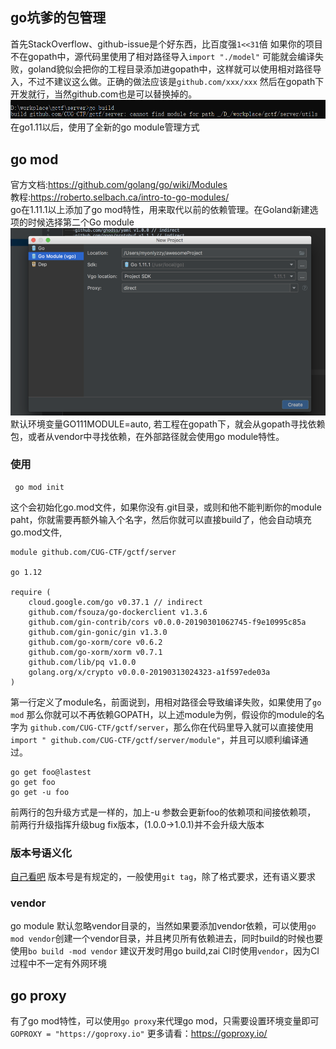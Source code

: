 ## go坑爹的包管理
首先StackOverflow、github-issue是个好东西，比百度强`1<<31`倍
如果你的项目不在gopath中，源代码里使用了相对路径导入`import "./model"` 可能就会编译失败，goland貌似会把你的工程目录添加进gopath中，这样就可以使用相对路径导入，不过不建议这么做。正确的做法应该是`github.com/xxx/xxx` 然后在gopath下开发就行，当然github.com也是可以替换掉的。
![编译失败](2019-03-20-17-25-40.png)
在go1.11以后，使用了全新的go module管理方式

## go mod
官方文档:https://github.com/golang/go/wiki/Modules  
教程:https://roberto.selbach.ca/intro-to-go-modules/  
go在1.11.1以上添加了go mod特性，用来取代以前的依赖管理。在Goland新建选项的时候选择第二个Go module
![gomod](2019-03-20-17-20-14.png)
默认环境变量GO111MODULE=auto, 若工程在gopath下，就会从gopath寻找依赖包，或者从vendor中寻找依赖，在外部路径就会使用go module特性。

### 使用

     go mod init   
这个会初始化go.mod文件，如果你没有.git目录，或则和他不能判断你的module paht，你就需要再额外输入个名字，然后你就可以直接build了，他会自动填充go.mod文件,
```
module github.com/CUG-CTF/gctf/server

go 1.12

require (
	cloud.google.com/go v0.37.1 // indirect
	github.com/fsouza/go-dockerclient v1.3.6
	github.com/gin-contrib/cors v0.0.0-20190301062745-f9e10995c85a
	github.com/gin-gonic/gin v1.3.0
	github.com/go-xorm/core v0.6.2
	github.com/go-xorm/xorm v0.7.1
	github.com/lib/pq v1.0.0
	golang.org/x/crypto v0.0.0-20190313024323-a1f597ede03a
)

```
第一行定义了module名，前面说到，用相对路径会导致编译失败，如果使用了`go mod` 那么你就可以不再依赖GOPATH，以上述module为例，假设你的module的名字为 `github.com/CUG-CTF/gctf/server`，那么你在代码里导入就可以直接使用`import " github.com/CUG-CTF/gctf/server/module"`，并且可以顺利编译通过。

    go get foo@lastest
    go get foo
    go get -u foo
前两行的包升级方式是一样的，加上-u 参数会更新foo的依赖项和间接依赖项，
前两行升级指挥升级bug fix版本，(1.0.0->1.0.1)并不会升级大版本
### 版本号语义化
[自己看吧](https://github.com/golang/go/wiki/Modules#semantic-import-versioning) 版本号是有规定的，一般使用`git tag`，除了格式要求，还有语义要求
### vendor
go module 默认忽略vendor目录的，当然如果要添加vendor依赖，可以使用`go mod vendor`创建一个vendor目录，并且拷贝所有依赖进去，同时build的时候也要使用`bo build -mod vendor`
建议开发时用go build,zai CI时使用`vendor`，因为CI过程中不一定有外网环境
## go proxy
有了go mod特性，可以使用`go proxy`来代理go mod，只需要设置环境变量即可`GOPROXY = "https://goproxy.io"` 更多请看：https://goproxy.io/

